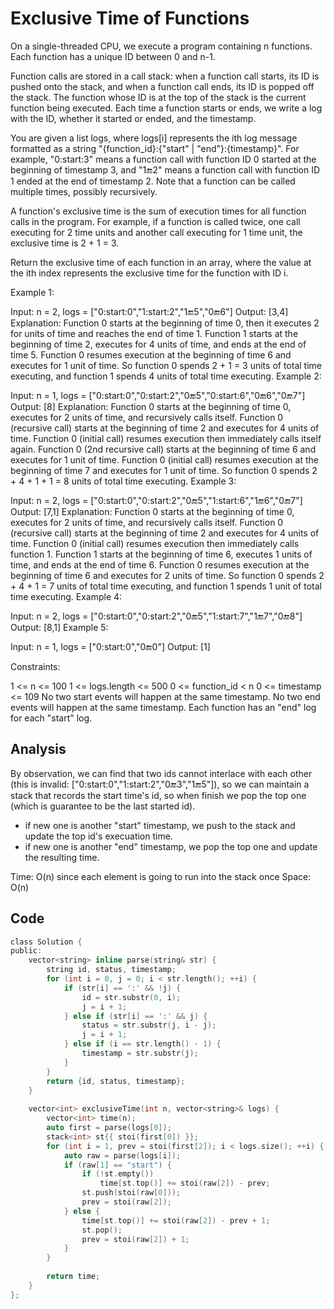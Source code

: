 # Exclusive Time of Functions

On a single-threaded CPU, we execute a program containing n functions. Each function has a unique ID between 0 and n-1.

Function calls are stored in a call stack: when a function call starts, its ID is pushed onto the stack, and when a function call ends, its ID is popped off the stack. The function whose ID is at the top of the stack is the current function being executed. Each time a function starts or ends, we write a log with the ID, whether it started or ended, and the timestamp.

You are given a list logs, where logs[i] represents the ith log message formatted as a string "{function_id}:{"start" | "end"}:{timestamp}". For example, "0:start:3" means a function call with function ID 0 started at the beginning of timestamp 3, and "1:end:2" means a function call with function ID 1 ended at the end of timestamp 2. Note that a function can be called multiple times, possibly recursively.

A function's exclusive time is the sum of execution times for all function calls in the program. For example, if a function is called twice, one call executing for 2 time units and another call executing for 1 time unit, the exclusive time is 2 + 1 = 3.

Return the exclusive time of each function in an array, where the value at the ith index represents the exclusive time for the function with ID i.

 

Example 1:


Input: n = 2, logs = ["0:start:0","1:start:2","1:end:5","0:end:6"]
Output: [3,4]
Explanation:
Function 0 starts at the beginning of time 0, then it executes 2 for units of time and reaches the end of time 1.
Function 1 starts at the beginning of time 2, executes for 4 units of time, and ends at the end of time 5.
Function 0 resumes execution at the beginning of time 6 and executes for 1 unit of time.
So function 0 spends 2 + 1 = 3 units of total time executing, and function 1 spends 4 units of total time executing.
Example 2:

Input: n = 1, logs = ["0:start:0","0:start:2","0:end:5","0:start:6","0:end:6","0:end:7"]
Output: [8]
Explanation:
Function 0 starts at the beginning of time 0, executes for 2 units of time, and recursively calls itself.
Function 0 (recursive call) starts at the beginning of time 2 and executes for 4 units of time.
Function 0 (initial call) resumes execution then immediately calls itself again.
Function 0 (2nd recursive call) starts at the beginning of time 6 and executes for 1 unit of time.
Function 0 (initial call) resumes execution at the beginning of time 7 and executes for 1 unit of time.
So function 0 spends 2 + 4 + 1 + 1 = 8 units of total time executing.
Example 3:

Input: n = 2, logs = ["0:start:0","0:start:2","0:end:5","1:start:6","1:end:6","0:end:7"]
Output: [7,1]
Explanation:
Function 0 starts at the beginning of time 0, executes for 2 units of time, and recursively calls itself.
Function 0 (recursive call) starts at the beginning of time 2 and executes for 4 units of time.
Function 0 (initial call) resumes execution then immediately calls function 1.
Function 1 starts at the beginning of time 6, executes 1 units of time, and ends at the end of time 6.
Function 0 resumes execution at the beginning of time 6 and executes for 2 units of time.
So function 0 spends 2 + 4 + 1 = 7 units of total time executing, and function 1 spends 1 unit of total time executing.
Example 4:

Input: n = 2, logs = ["0:start:0","0:start:2","0:end:5","1:start:7","1:end:7","0:end:8"]
Output: [8,1]
Example 5:

Input: n = 1, logs = ["0:start:0","0:end:0"]
Output: [1]


Constraints:

1 <= n <= 100
1 <= logs.length <= 500
0 <= function_id < n
0 <= timestamp <= 109
No two start events will happen at the same timestamp.
No two end events will happen at the same timestamp.
Each function has an "end" log for each "start" log.

## Analysis

By observation, we can find that two ids cannot interlace with each other (this is invalid: ["0:start:0","1:start:2","0:end:3","1:end:5"]), so we can maintain a stack that records the start time's id, so when finish we pop the top one (which is guarantee to be the last started id).

* if new one is another "start" timestamp, we push to the stack and update the top id's execuation time.
* if new one is another "end" timestamp, we pop the top one and update the resulting time.

Time: O(n) since each element is going to run into the stack once
Space: O(n)

## Code

```c
class Solution {
public:
    vector<string> inline parse(string& str) {
        string id, status, timestamp;
        for (int i = 0, j = 0; i < str.length(); ++i) {
            if (str[i] == ':' && !j) {
                id = str.substr(0, i);
                j = i + 1;            
            } else if (str[i] == ':' && j) {
                status = str.substr(j, i - j);
                j = i + 1;
            } else if (i == str.length() - 1) {
                timestamp = str.substr(j);
            }
        }
        return {id, status, timestamp};
    }
    
    vector<int> exclusiveTime(int n, vector<string>& logs) {
        vector<int> time(n);
        auto first = parse(logs[0]);
        stack<int> st{{ stoi(first[0]) }};
        for (int i = 1, prev = stoi(first[2]); i < logs.size(); ++i) {
            auto raw = parse(logs[i]);
            if (raw[1] == "start") {
                if (!st.empty())
                    time[st.top()] += stoi(raw[2]) - prev;
                st.push(stoi(raw[0]));
                prev = stoi(raw[2]);
            } else {
                time[st.top()] += stoi(raw[2]) - prev + 1;
                st.pop();
                prev = stoi(raw[2]) + 1;
            }
        }
        
        return time;
    }
};
```